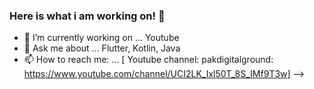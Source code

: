 ### Here is what i am working on!  👋

- 🔭 I’m currently working on ... Youtube
- 💬 Ask me about ... Flutter, Kotlin, Java
- 📫 How to reach me: ... [ Youtube channel: pakdigitalground:  https://www.youtube.com/channel/UCI2LK_Ixl50T_8S_IMf9T3w]
-->
